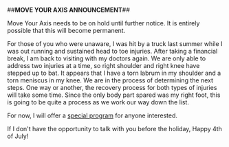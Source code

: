 ##**MOVE YOUR AXIS ANNOUNCEMENT**##

Move Your Axis needs to be on hold until further notice.  It is entirely possible that this will become permanent.  

For those of you who were unaware, I was hit by a truck last summer while I was out running and sustained head to toe injuries.  After taking a financial break, I am back to visiting with my doctors again.  We are only able to address two injuries at a time, so right shoulder and right knee have stepped up to bat.  It appears that I have a torn labrum in my shoulder and a torn meniscus in my knee.  We are in the process of determining the next steps.  One way or another, the recovery process for both types of injuries will take some time.  Since the only body part spared was my right foot, this is going to be quite a process as we work our way down the list.

For now, I will offer a [special program](http://tina-michelle.com/movebetter) for anyone interested. 

If I don't have the opportunity to talk with you before the holiday, Happy 4th of July!